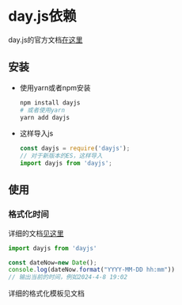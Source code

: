 # day.js依赖

day.js的官方文档[在这里](https://dayjs.gitee.io/docs/zh-CN/installation/installation)

## 安装

- 使用yarn或者npm安装
  ```bash
  npm install dayjs
  # 或者使用yarn
  yarn add dayjs
  ```
- 这样导入js
  ```js
  const dayjs = require('dayjs');
  // 对于新版本的ES，这样导入
  import dayjs from 'dayjs';
  ```

## 使用

### 格式化时间

详细的文档[见这里](https://dayjs.gitee.io/docs/zh-CN/display/format)

```js
import dayjs from 'dayjs'

const dateNow=new Date();
console.log(dateNow.format("YYYY-MM-DD hh:mm"))
// 输出当前的时间，例如2024-4-8 19:02
```

详细的格式化模板见文档